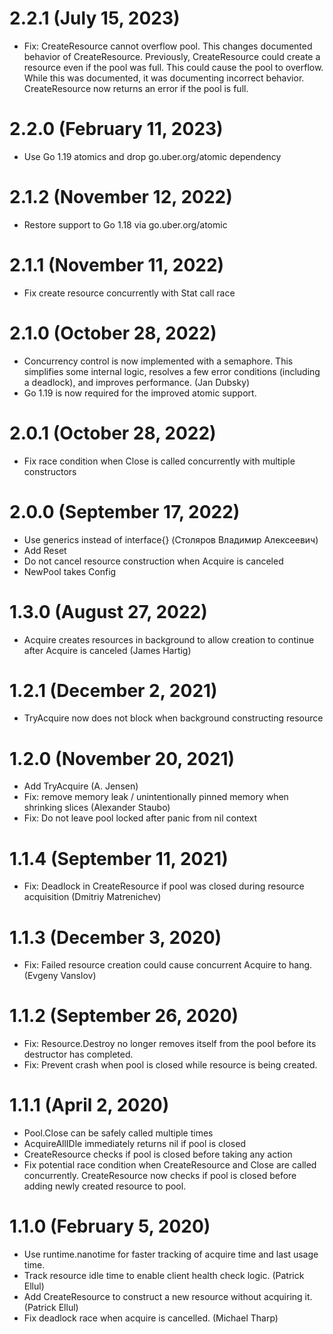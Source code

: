# 2.2.1 (July 15, 2023)

* Fix: CreateResource cannot overflow pool. This changes documented behavior of CreateResource. Previously,
 CreateResource could create a resource even if the pool was full. This could cause the pool to overflow. While this
 was documented, it was documenting incorrect behavior. CreateResource now returns an error if the pool is full.

# 2.2.0 (February 11, 2023)

* Use Go 1.19 atomics and drop go.uber.org/atomic dependency

# 2.1.2 (November 12, 2022)

* Restore support to Go 1.18 via go.uber.org/atomic

# 2.1.1 (November 11, 2022)

* Fix create resource concurrently with Stat call race

# 2.1.0 (October 28, 2022)

* Concurrency control is now implemented with a semaphore. This simplifies some internal logic, resolves a few error conditions (including a deadlock), and improves performance. (Jan Dubsky)
* Go 1.19 is now required for the improved atomic support.

# 2.0.1 (October 28, 2022)

* Fix race condition when Close is called concurrently with multiple constructors

# 2.0.0 (September 17, 2022)

* Use generics instead of interface{} (Столяров Владимир Алексеевич)
* Add Reset
* Do not cancel resource construction when Acquire is canceled
* NewPool takes Config

# 1.3.0 (August 27, 2022)

* Acquire creates resources in background to allow creation to continue after Acquire is canceled (James Hartig)

# 1.2.1 (December 2, 2021)

* TryAcquire now does not block when background constructing resource

# 1.2.0 (November 20, 2021)

* Add TryAcquire (A. Jensen)
* Fix: remove memory leak / unintentionally pinned memory when shrinking slices (Alexander Staubo)
* Fix: Do not leave pool locked after panic from nil context

# 1.1.4 (September 11, 2021)

* Fix: Deadlock in CreateResource if pool was closed during resource acquisition (Dmitriy Matrenichev)

# 1.1.3 (December 3, 2020)

* Fix: Failed resource creation could cause concurrent Acquire to hang. (Evgeny Vanslov)

# 1.1.2 (September 26, 2020)

* Fix: Resource.Destroy no longer removes itself from the pool before its destructor has completed.
* Fix: Prevent crash when pool is closed while resource is being created.

# 1.1.1 (April 2, 2020)

* Pool.Close can be safely called multiple times
* AcquireAllIDle immediately returns nil if pool is closed
* CreateResource checks if pool is closed before taking any action
* Fix potential race condition when CreateResource and Close are called concurrently. CreateResource now checks if pool is closed before adding newly created resource to pool.

# 1.1.0 (February 5, 2020)

* Use runtime.nanotime for faster tracking of acquire time and last usage time.
* Track resource idle time to enable client health check logic. (Patrick Ellul)
* Add CreateResource to construct a new resource without acquiring it. (Patrick Ellul)
* Fix deadlock race when acquire is cancelled. (Michael Tharp)
